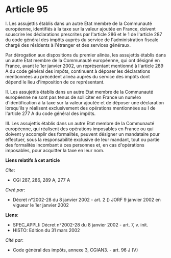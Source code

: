 # Article 95

I. Les assujettis établis dans un autre Etat membre de la Communauté européenne, identifiés à la taxe sur la valeur ajoutée
en France, doivent souscrire les déclarations prescrites par l'article 286 et le 1 de l'article 287 du code général des
impôts auprès du service de l'administration fiscale chargé des résidents à l'étranger et des services généraux.

Par dérogation aux dispositions du premier alinéa, les assujettis établis dans un autre Etat membre de la Communauté
européenne, qui ont désigné en France, avant le 1er janvier 2002, un représentant mentionné à l'article 289 A du code général
des impôts, continuent à déposer les déclarations mentionnées au précédent alinéa auprès du service des impôts dont dépend le
lieu d'imposition de ce représentant.

II. Les assujettis établis dans un autre Etat membre de la Communauté européenne ne sont pas tenus de solliciter en France un
numéro d'identification à la taxe sur la valeur ajoutée et de déposer une déclaration lorsqu'ils y réalisent exclusivement
des opérations mentionnées au I de l'article 277 A du code général des impôts.

III. Les assujettis établis dans un autre Etat membre de la Communauté européenne, qui réalisent des opérations imposables en
France ou qui doivent y accomplir des formalités, peuvent désigner un mandataire pour effectuer, sous la responsabilité
exclusive de leur mandant, tout ou partie des formalités incombant à ces personnes et, en cas d'opérations imposables, pour
acquitter la taxe en leur nom.

**Liens relatifs à cet article**

_Cite_:

  - CGI 287, 286, 289 A, 277 A

_Créé par_:

  - Décret n°2002-28 du 8 janvier 2002 - art. 2 () JORF 9 janvier 2002 en vigueur le 1er janvier 2002

**Liens**:

  - SPEC_APPLI: Décret n°2002-28 du 8 janvier 2002 - art. 7, v. init.
  - HISTO: Edition du 31 mars 2002

_Cité par_:

  - Code général des impôts, annexe 3, CGIAN3. - art. 96 J (V)
